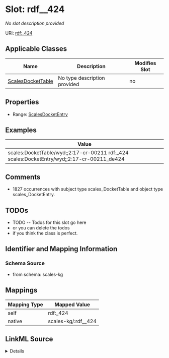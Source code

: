 

# Slot: rdf__424


_No slot description provided_





URI: [rdf:_424](http://www.w3.org/1999/02/22-rdf-syntax-ns#_424)



<!-- no inheritance hierarchy -->





## Applicable Classes

| Name | Description | Modifies Slot |
| --- | --- | --- |
| [ScalesDocketTable](../classes/ScalesDocketTable.md) | No type description provided |  no  |







## Properties

* Range: [ScalesDocketEntry](../classes/ScalesDocketEntry.md)






## Examples

| Value |
| --- |
| scales:DocketTable/wyd;;2:17-cr-00211 rdf:_424 scales:DocketEntry/wyd;;2:17-cr-00211_de424 |

## Comments

* 1827 occurrences with subject type scales_DocketTable and object type scales_DocketEntry.

## TODOs

* TODO -- Todos for this slot go here
* or you can delete the todos
* if you think the class is perfect.

## Identifier and Mapping Information







### Schema Source


* from schema: scales-kg




## Mappings

| Mapping Type | Mapped Value |
| ---  | ---  |
| self | rdf:_424 |
| native | scales-kg/:rdf__424 |




## LinkML Source

<details>
```yaml
name: rdf__424
description: No slot description provided
todos:
- TODO -- Todos for this slot go here
- or you can delete the todos
- if you think the class is perfect.
comments:
- 1827 occurrences with subject type scales_DocketTable and object type scales_DocketEntry.
examples:
- value: scales:DocketTable/wyd;;2:17-cr-00211 rdf:_424 scales:DocketEntry/wyd;;2:17-cr-00211_de424
from_schema: scales-kg
rank: 1000
slot_uri: rdf:_424
alias: rdf__424
domain_of:
- scales_DocketTable
range: scales_DocketEntry

```
</details>